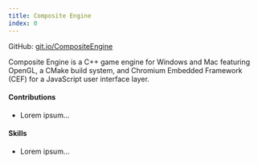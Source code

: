 ```yaml
---
title: Composite Engine
index: 0
---
```


GitHub: [git.io/CompositeEngine](https://git.io/CompositeEngine)

Composite Engine is a C++ game engine for Windows and Mac featuring OpenGL, a CMake build system, and Chromium Embedded Framework (CEF) for a JavaScript user interface layer.

#### Contributions

- Lorem ipsum...

#### Skills

- Lorem ipsum...
